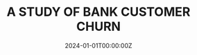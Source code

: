 ---
title: A STUDY OF BANK CUSTOMER CHURN
summary: I conducted a comprehensive statistical analysis to delve into the behavior of bank customers. Employing advanced machine learning techniques, I focused on developing predictive models to ascertain whether a customer is likely to churn or not. The model achieving the highest F1 score is Gradient boosting, reaching an accuracy of 91%. This initiative aimed not only to understand the patterns in customer behavior but also to implement proactive measures for predicting and preventing customer churn within the banking context.

tags:
  - Machine Learning
date: '2024-01-01T00:00:00Z'

# Optional external URL for project (replaces project detail page).
external_link: https://mus514.github.io/Bank-customer-churn/

image:
  focal_point: Smart
---